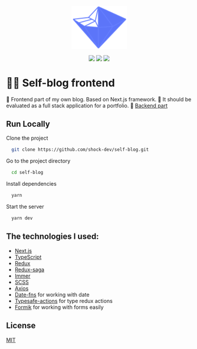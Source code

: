 <p align="center">
  <img width="150px" src="/public/images/logo.svg" />
</p>
  
<p align="center">
  <img src="https://github.com/shock-dev/self-blog/actions/workflows/editorconfig.yml/badge.svg">
  <img src="https://github.com/shock-dev/self-blog/actions/workflows/eslint.yml/badge.svg">
  <img src="https://img.shields.io/badge/license-MIT-blue.svg">
</p>

# 🙍‍♂ Self-blog frontend

👔 Frontend part of my own blog. Based on Next.js framework. 🏅 It should be evaluated as a full stack application for a portfolio. 🧲 [Backend part](https://github.com/shock-dev/self-blog-backend)

## Run Locally

Clone the project

```bash
  git clone https://github.com/shock-dev/self-blog.git
```

Go to the project directory

```bash
  cd self-blog
```

Install dependencies

```bash
  yarn
```

Start the server

```bash
  yarn dev
```

## The technologies I used:

- [Next.js](https://nextjs.org/)
- [TypeScript](https://www.typescriptlang.org)
- [Redux](https://redux.js.org)
- [Redux-saga](https://redux-saga.js.org)
- [Immer](https://immerjs.github.io/immer)
- [SCSS](https://sass-lang.com)
- [Axios](https://axios-http.com)
- [Date-fns](https://date-fns.org/) for working with date
- [Typesafe-actions](https://github.com/piotrwitek/typesafe-actions) for type redux actions
- [Formik](https://formik.org/docs/overview) for working with forms easily

## License

[MIT](https://choosealicense.com/licenses/mit/)
